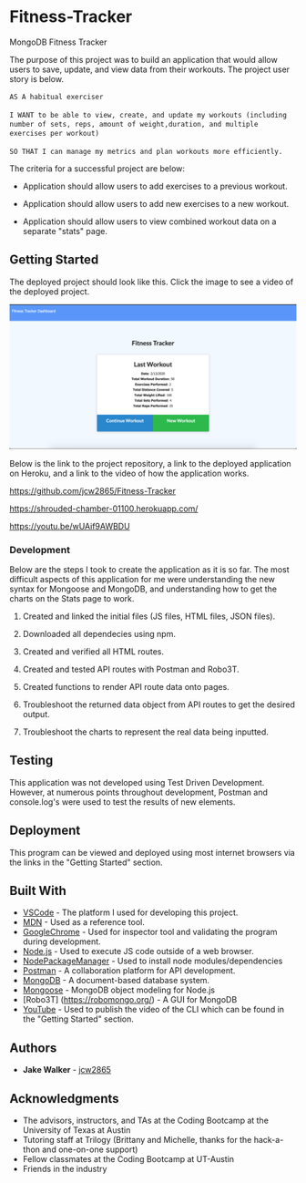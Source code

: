 # Fitness-Tracker
MongoDB Fitness Tracker

The purpose of this project was to build an application that would allow users to save, update, and view data from their workouts. The project user story is below.

```
AS A habitual exerciser

I WANT to be able to view, create, and update my workouts (including number of sets, reps, amount of weight,duration, and multiple exercises per workout) 

SO THAT I can manage my metrics and plan workouts more efficiently.
```

 The criteria for a successful project are below: 

* Application should allow users to add exercises to a previous workout.

* Application should allow users to add new exercises to a new workout. 

* Application should allow users to view combined workout data on a separate "stats" page. 

## Getting Started

The deployed project should look like this. Click the image to see a video of the deployed project.

[![Deployed Project](FitnessTrackerScreenShot.png)](https://youtu.be/wUAif9AWBDU)


Below is the link to the project repository, a link to the deployed application on Heroku, and a link to the video of how the application works. 

https://github.com/jcw2865/Fitness-Tracker

https://shrouded-chamber-01100.herokuapp.com/

https://youtu.be/wUAif9AWBDU

### Development

Below are the steps I took to create the application as it is so far. The most difficult aspects of this application for me were understanding the new syntax for Mongoose and MongoDB, and understanding how to get the charts on the Stats page to work. 

1. Created and linked the initial files (JS files, HTML files, JSON files). 

2. Downloaded all dependecies using npm. 

3. Created and verified all HTML routes.

4. Created and tested API routes with Postman and Robo3T. 

5. Created functions to render API route data onto pages.

6. Troubleshoot the returned data object from API routes to get the desired output.

7. Troubleshoot the charts to represent the real data being inputted. 

## Testing

This application was not developed using Test Driven Development. However, at numerous points throughout development, Postman and console.log's were used to test the results of new elements. 

## Deployment

This program can be viewed and deployed using most internet browsers via the links in the "Getting Started" section. 

## Built With

* [VSCode](https://code.visualstudio.com/) - The platform I used for developing this project.
* [MDN](https://developer.mozilla.org/en-US/) - Used as a reference tool.
* [GoogleChrome](https://www.google.com/chrome/) - Used for inspector tool and validating the program during development. 
* [Node.js](https://nodejs.org/en/) - Used to execute JS code outside of a web browser.
* [NodePackageManager](https://www.npmjs.com/) - Used to install node modules/dependencies
* [Postman](https://www.getpostman.com/) - A collaboration platform for API development.
* [MongoDB](https://www.mongodb.com/) - A document-based database system.
* [Mongoose](https://mongoosejs.com/) - MongoDB object modeling for Node.js
* [Robo3T] (https://robomongo.org/) - A GUI for MongoDB
* [YouTube](https://youtube.com) - Used to publish the video of the CLI which can be found in the "Getting Started" section. 
<!-- ## Contributing

Please read [CONTRIBUTING.md](https://gist.github.com/PurpleBooth/b24679402957c63ec426) for details on our code of conduct, and the process for submitting pull requests to us. -->

## Authors

* **Jake Walker** - [jcw2865](https://github.com/jcw2865)

<!-- See also the list of [contributors](https://github.com/your/project/contributors) who participated in this project. -->

<!-- ## License

This project is licensed under the MIT License - see the [LICENSE.md](LICENSE.md) file for details -->

## Acknowledgments

* The advisors, instructors, and TAs at the Coding Bootcamp at the University of Texas at Austin
* Tutoring staff at Trilogy (Brittany and Michelle, thanks for the hack-a-thon and one-on-one support)
* Fellow classmates at the Coding Bootcamp at UT-Austin
* Friends in the industry